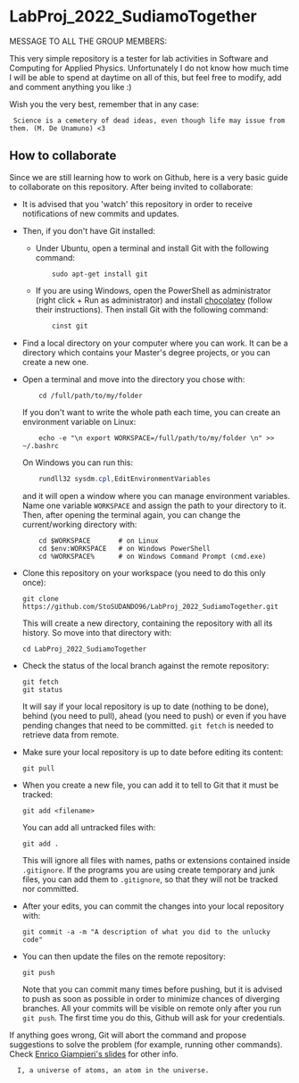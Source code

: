 # LabProj_2022_SudiamoTogether

MESSAGE TO ALL THE GROUP MEMBERS:

This very simple repository is a tester for lab activities in Software and Computing for Applied Physics. Unfortunately I do not know how much time I will be able to spend at daytime on all of this, but feel free to modify, add and comment anything you like :) 

Wish you the very best, remember that in any case:

     Science is a cemetery of dead ideas, even though life may issue from them. (M. De Unamuno) <3

## How to collaborate

Since we are still learning how to work on Github, here is a very basic guide to collaborate on this repository. After being invited to collaborate:
* It is advised that you 'watch' this repository in order to receive notifications of new commits and updates.
* Then, if you don't have Git installed:
  * Under Ubuntu, open a terminal and install Git with the following command:
    ```shell
        sudo apt-get install git
    ```
  * If you are using Windows, open the PowerShell as administrator (right click + Run as administrator) and install [chocolatey](https://chocolatey.org/install) (follow their instructions). Then install Git with the following command:
    ```powershell
        cinst git
    ```
* Find a local directory on your computer where you can work. It can be a directory which contains your Master's degree projects, or you can create a new one.
* Open a terminal and move into the directory you chose with:
  ```
      cd /full/path/to/my/folder
  ```
  If you don't want to write the whole path each time, you can create an environment variable on Linux:
  ```shell
      echo -e "\n export WORKSPACE=/full/path/to/my/folder \n" >> ~/.bashrc
  ```
  On Windows you can run this:
  ```powershell
      rundll32 sysdm.cpl,EditEnvironmentVariables
  ```
  and it will open a window where you can manage environment variables. Name one variable `WORKSPACE` and assign the path to your directory to it. Then, after opening the terminal again, you can change the current/working directory with:
  ```
      cd $WORKSPACE       # on Linux
      cd $env:WORKSPACE   # on Windows PowerShell
      cd %WORKSPACE%      # on Windows Command Prompt (cmd.exe)
  ```
* Clone this repository on your workspace (you need to do this only once):

      git clone https://github.com/StoSUDANDO96/LabProj_2022_SudiamoTogether.git
  
  This will create a new directory, containing the repository with all its history. So move into that directory with:

      cd LabProj_2022_SudiamoTogether
  
* Check the status of the local branch against the remote repository:

      git fetch
      git status

  It will say if your local repository is up to date (nothing to be done), behind (you need to pull), ahead (you need to push) or even if you have pending changes that need to be committed. `git fetch` is needed to retrieve data from remote.

* Make sure your local repository is up to date before editing its content:

      git pull

* When you create a new file, you can add it to tell to Git that it must be tracked:

      git add <filename>

  You can add all untracked files with:
  
      git add .

  This will ignore all files with names, paths or extensions contained inside `.gitignore`. If the programs you are using create temporary and junk files, you can add them to `.gitignore`, so that they will not be tracked nor committed.

* After your edits, you can commit the changes into your local repository with:

      git commit -a -m "A description of what you did to the unlucky code"

* You can then update the files on the remote repository:

      git push

  Note that you can commit many times before pushing, but it is advised to push as soon as possible in order to minimize chances of diverging branches. All your commits will be visible on remote only after you run `git push`. The first time you do this, Github will ask for your credentials.

If anything goes wrong, Git will abort the command and propose suggestions to solve the problem (for example, running other commands). Check [Enrico Giampieri's slides](https://unibodifabiophysics.github.io/programmingCourseDIFA/Lesson_03_version_control.slides.html#/21) for other info.

      I, a universe of atoms, an atom in the universe.
